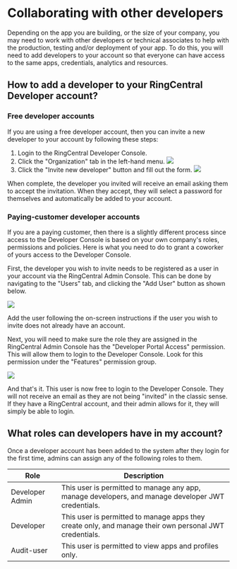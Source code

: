 # Collaborating with other developers

Depending on the app you are building, or the size of your company, you may need to work with other developers or technical associates to help with the production, testing and/or deployment of your app. To do this, you will need to add developers to your account so that everyone can have access to the same apps, credentials, analytics and resources. 

## How to add a developer to your RingCentral Developer account?

### Free developer accounts

If you are using a free developer account, then you can invite a new developer to your account by following these steps:

1. Login to the RingCentral Developer Console. 
2. Click the "Organization" tab in the left-hand menu.
   <img class="img-fluid" src="../collab-free-dev-list.png">
3. Click the "Invite new developer" button and fill out the form. 
   <img class="img-fluid" src="../collab-invite-dev.png">

When complete, the developer you invited will receive an email asking them to accept the invitation. When they accept, they will select a password for themselves and automatically be added to your account. 

### Paying-customer developer accounts

If you are a paying customer, then there is a slightly different process since access to the Developer Console is based on your own company's roles, permissions and policies. Here is what you need to do to grant a coworker of yours access to the Developer Console. 

First, the developer you wish to invite needs to be registered as a user in your account via the RingCentral Admin Console. This can be done by navigating to the "Users" tab, and clicking the "Add User" button as shown below. 

<img class="img-fluid" src="../collab-invite-user.png">

Add the user following the on-screen instructions if the user you wish to invite does not already have an account. 

Next, you will need to make sure the role they are assigned in the RingCentral Admin Console has the "Developer Portal Access" permission. This will allow them to login to the Developer Console. Look for this permission under the "Features" permission group. 

<img class="img-fluid" src="../collab-roles.png">

And that's it. This user is now free to login to the Developer Console. They will not receive an email as they are not being "invited" in the classic sense. If they have a RingCentral account, and their admin allows for it, they will simply be able to login. 

## What roles can developers have in my account?

Once a developer account has been added to the system after they login for the first time, admins can assign any of the following roles to them.

| Role            | Description                                             |
|-----------------|---------------------------------------------------------|
| Developer Admin | This user is permitted to manage any app, manage developers, and manage developer JWT credentials. |
| Developer       | This user is permitted to manage apps they create only, and manage their own personal JWT credentials. |
| Audit-user      | This user is permitted to view apps and profiles only.  |

